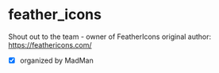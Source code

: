 # feather_icons

Shout out to the team - owner of FeatherIcons
original author: https://feathericons.com/

- [x] organized by MadMan



